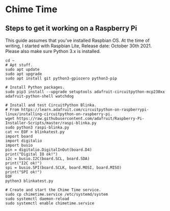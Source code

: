 # Chime Time

## Steps to get it working on a Raspberry Pi

This guide assumes that you've installed Raspbian OS. At the time of writing, I started with Raspbian Lite, Release date: October 30th 2021.
Please also make sure Python 3.x is installed.

```
cd ~
# Apt stuff.
sudo apt update
sudo apt upgrade
sudo apt install git python3-gpiozero python3-pip 

# Install Python packages.
sudo pip3 install --upgrade setuptools adafruit-circuitpython-mcp230xx adafruit-python-shell watchdog

# Install and test CircuitPython Blinka.
# From https://learn.adafruit.com/circuitpython-on-raspberrypi-linux/installing-circuitpython-on-raspberry-pi.
wget https://raw.githubusercontent.com/adafruit/Raspberry-Pi-Installer-Scripts/master/raspi-blinka.py
sudo python3 raspi-blinka.py
cat << EOF > blinkatest.py
import board
import digitalio
import busio
pin = digitalio.DigitalInOut(board.D4)
print("Digital IO ok!")
i2c = busio.I2C(board.SCL, board.SDA)
print("I2C ok!")
spi = busio.SPI(board.SCLK, board.MOSI, board.MISO)
print("SPI ok!")
EOF
python3 blinkatest.py

# Create and start the Chime Time service.
sudo cp chimetime.service /etc/systemd/system
sudo systemctl daemon-reload
sudo systemctl enable chimetime.service
```



